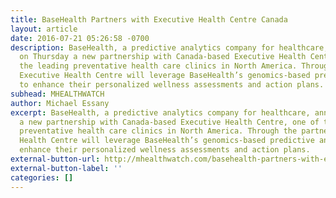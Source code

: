 ```yaml
---
title: BaseHealth Partners with Executive Health Centre Canada
layout: article
date: 2016-07-21 05:26:58 -0700
description: BaseHealth, a predictive analytics company for healthcare, announced
  on Thursday a new partnership with Canada-based Executive Health Centre, one of
  the leading preventative health care clinics in North America. Through the partnership,
  Executive Health Centre will leverage BaseHealth’s genomics-based predictive analytics
  to enhance their personalized wellness assessments and action plans.
subhead: MHEALTHWATCH
author: Michael Essany
excerpt: BaseHealth, a predictive analytics company for healthcare, announced on Thursday
  a new partnership with Canada-based Executive Health Centre, one of the leading
  preventative health care clinics in North America. Through the partnership, Executive
  Health Centre will leverage BaseHealth’s genomics-based predictive analytics to
  enhance their personalized wellness assessments and action plans.
external-button-url: http://mhealthwatch.com/basehealth-partners-with-executive-health-centre-canada-27436/
external-button-label: ''
categories: []
---
```

